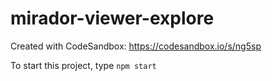 # mirador-viewer-explore
Created with CodeSandbox: https://codesandbox.io/s/ng5sp

To start this project, type 
`npm start`
